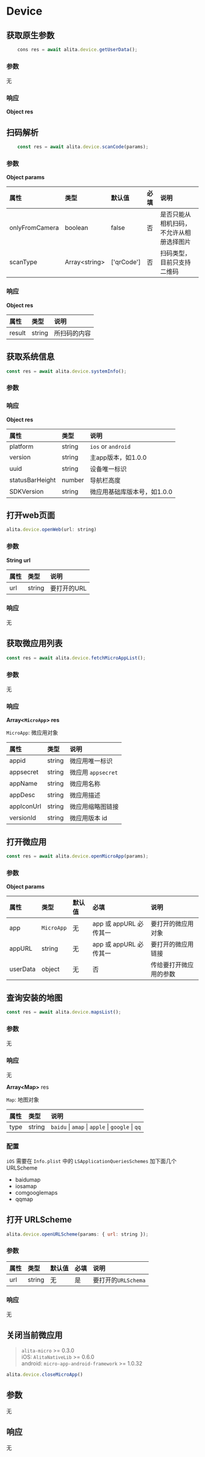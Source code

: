 # Device

## 获取原生参数
```js
    cons res = await alita.device.getUserData();
```
### 参数
无
### 响应
**Object res**

## 扫码解析
```js
    const res = await alita.device.scanCode(params);
```
### 参数
**Object params**

| 属性 | 类型 | 默认值 | 必填 | 说明 |
| :- | :- | :- | :- | :- |
| onlyFromCamera | boolean | false | 否 | 是否只能从相机扫码，不允许从相册选择图片 |
| scanType | Array<string\> | ['qrCode'] | 否 | 扫码类型，目前只支持二维码 |

### 响应
**Object res**

| 属性 | 类型 | 说明 |
| :- | :- | :- |
| result | string | 所扫码的内容 |

## 获取系统信息
```js
const res = await alita.device.systemInfo();
```
### 参数
### 响应
**Object res**

| 属性 | 类型 | 说明 |
| :- | :- | :- |
| platform | string | `ios` or `android` |
| version | string | 主app版本，如1.0.0 |
| uuid | string | 设备唯一标识 |
| statusBarHeight | number | 导航栏高度 |
| SDKVersion | string | 微应用基础库版本号，如1.0.0 |

## 打开web页面
```js
alita.device.openWeb(url: string)
```
### 参数
**String url**

| 属性 | 类型 | 说明 |
| :- | :- | :- |
| url | string | 要打开的URL |

### 响应
无

## 获取微应用列表
```js
const res = await alita.device.fetchMicroAppList();
```
### 参数
无
### 响应
**Array<`MicroApp`\> res**

`MicroApp`: 微应用对象

| 属性 | 类型 | 说明 |
| :- | :- | :- |
| appid | string | 微应用唯一标识 |
| appsecret | string | 微应用 `appsecret` |
| appName | string | 微应用名称 |
| appDesc | string | 微应用描述 |
| appIconUrl | string | 微应用缩略图链接 |
| versionId | string | 微应用版本 id |

## 打开微应用
```js
const res = await alita.device.openMicroApp(params);
```
### 参数
**Object params**

| 属性 | 类型 | 默认值 | 必填 | 说明 |
| :- | :- | :- | :- | :- |
| app | `MicroApp` | 无 | app 或 appURL 必传其一 | 要打开的微应用对象 |
| appURL | string | 无 | app 或 appURL 必传其一 | 要打开的微应用链接 |
| userData | object | 无 | 否 | 传给要打开微应用的参数 |

## 查询安装的地图

```js
const res = await alita.device.mapsList();
```

### 参数
无

### 响应
无

**Array<Map\>** res

`Map`: 地图对象

| 属性 | 类型 | 说明 |
| :- | :- | :- |
| type | string | `baidu` \| `amap` \| `apple` \| `google` \| `qq` |

### 配置

`iOS` 需要在 `Info.plist` 中的 `LSApplicationQueriesSchemes` 加下面几个 URLScheme

- baidumap
- iosamap
- comgooglemaps
- qqmap


## 打开 URLScheme

```js
alita.device.openURLScheme(params: { url: string });
```

### 参数

| 属性 | 类型 | 默认值 | 必填 | 说明 |
| :- | :- | :- | :- | :- |
| url | string | 无 | 是 | 要打开的`URLSchema` |

### 响应

无

## 关闭当前微应用

> `alita-micro` >= 0.3.0  
> iOS: `AlitaNativeLib` >= 0.6.0  
> android: `micro-app-android-framework` >= 1.0.32  

```js
alita.device.closeMicroApp()
```

## 参数

无

## 响应

无